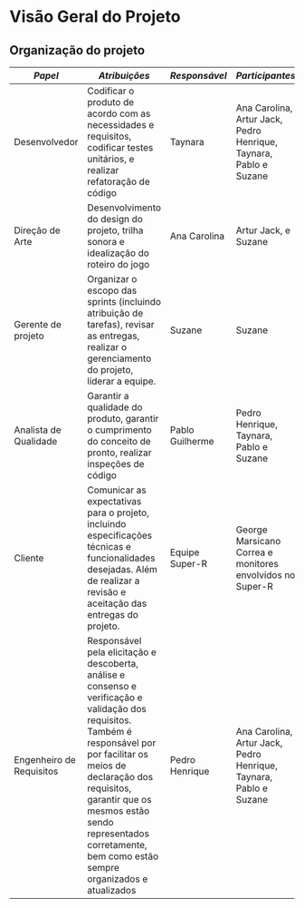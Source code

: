# Visão Geral do Projeto

## **Organização do projeto**

| **_Papel_**            | **_Atribuições_**                                                                                                                                                        | **_Responsável_** | **_Participantes_**                                               |
| ---------------------- | ------------------------------------------------------------------------------------------------------------------------------------------------------------------------ | ----------------- | ----------------------------------------------------------------- |
| Desenvolvedor          | Codificar o produto de acordo com as necessidades e requisitos, codificar testes unitários, e realizar refatoração de código                                             | Taynara           | Ana Carolina, Artur Jack, Pedro Henrique, Taynara, Pablo e Suzane |
| Direção de Arte        | Desenvolvimento do design do projeto, trilha sonora e idealização do roteiro do jogo                                                                                     | Ana Carolina      | Artur Jack, e Suzane                                              |
| Gerente de projeto     | Organizar o escopo das sprints (incluindo atribuição de tarefas), revisar as entregas, realizar o gerenciamento do projeto, liderar a equipe.                            | Suzane            | Suzane                                                            |
| Analista de Qualidade  | Garantir a qualidade do produto, garantir o cumprimento do conceito de pronto, realizar inspeções de código                                                              | Pablo Guilherme   | Pedro Henrique, Taynara, Pablo e Suzane                           |
| Cliente                | Comunicar as expectativas para o projeto, incluindo especificações técnicas e funcionalidades desejadas. Além de realizar a revisão e aceitação das entregas do projeto. | Equipe Super-R    | George Marsicano Correa e monitores envolvidos no Super-R         |
| Engenheiro de Requisitos | Responsável pela elicitação e descoberta, análise e consenso e verificação e validação dos requisitos. Também é responsável por por facilitar os meios de declaração dos requisitos, garantir que os mesmos estão sendo representados corretamente, bem como estão sempre organizados e atualizados                                                                 | Pedro Henrique    | Ana Carolina, Artur Jack, Pedro Henrique, Taynara, Pablo e Suzane |
